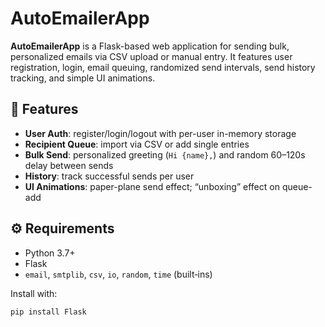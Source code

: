 # AutoEmailerApp

**AutoEmailerApp** is a Flask-based web application for sending bulk, personalized emails via CSV upload or manual entry. It features user registration, login, email queuing, randomized send intervals, send history tracking, and simple UI animations.

## 🔧 Features

- **User Auth**: register/login/logout with per-user in-memory storage  
- **Recipient Queue**: import via CSV or add single entries  
- **Bulk Send**: personalized greeting (`Hi {name},`) and random 60–120s delay between sends  
- **History**: track successful sends per user  
- **UI Animations**: paper-plane send effect; “unboxing” effect on queue-add  

## ⚙️ Requirements

- Python 3.7+  
- Flask  
- `email`, `smtplib`, `csv`, `io`, `random`, `time` (built‑ins)

Install with:

```bash
pip install Flask
